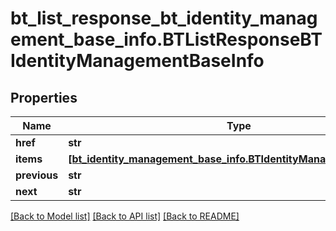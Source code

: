 # bt_list_response_bt_identity_management_base_info.BTListResponseBTIdentityManagementBaseInfo

## Properties
Name | Type | Description | Notes
------------ | ------------- | ------------- | -------------
**href** | **str** |  | [optional] 
**items** | [**[bt_identity_management_base_info.BTIdentityManagementBaseInfo]**](BTIdentityManagementBaseInfo.md) |  | [optional] 
**previous** | **str** |  | [optional] 
**next** | **str** |  | [optional] 

[[Back to Model list]](../README.md#documentation-for-models) [[Back to API list]](../README.md#documentation-for-api-endpoints) [[Back to README]](../README.md)


